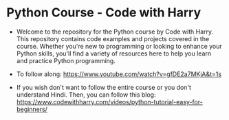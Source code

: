 # Python Course - Code with Harry
- Welcome to the repository for the Python course by Code with Harry. This repository contains code examples and projects covered in the course. Whether you're new to programming or looking to enhance your Python skills, you'll find a variety of resources here to help you learn and practice Python programming.

- To follow along: https://www.youtube.com/watch?v=gfDE2a7MKjA&t=1s

- If you wish don't want to follow the entire course or you don't understand Hindi. Then, you can follow this blog:
https://www.codewithharry.com/videos/python-tutorial-easy-for-beginners/